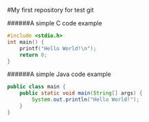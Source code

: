 #My first repository for test git

######A simple C code example
``` c
#include <stdio.h>
int main() {
	printf("Hello World!\n");
	return 0;
}
```

######A simple Java code example
``` java
public class main {
	public static void main(String[] args) {
		System.out.println("Hello World!");	
	}
}
```
